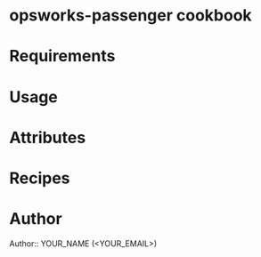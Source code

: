 # opsworks-passenger cookbook

# Requirements

# Usage

# Attributes

# Recipes

# Author

Author:: YOUR_NAME (<YOUR_EMAIL>)
